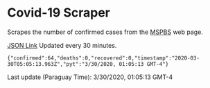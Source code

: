 # Covid-19 Scraper

Scrapes the number of confirmed cases from the [MSPBS](https://www.mspbs.gov.py/covid-19.php) web page.

[JSON Link](https://jmayalag.github.io/covid19-scrape/cases.json)
Updated every 30 minutes.
```
{"confirmed":64,"deaths":0,"recovered":0,"timestamp":"2020-03-30T05:05:13.963Z","pyt":"3/30/2020, 01:05:13 GMT-4"}
```
Last update (Paraguay Time): 3/30/2020, 01:05:13 GMT-4